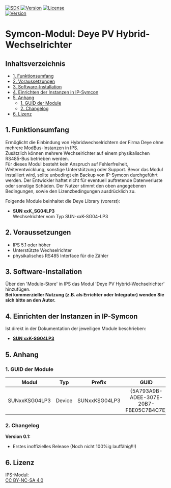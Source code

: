 [![SDK](https://img.shields.io/badge/Symcon-PHPModul-red.svg)](https://www.symcon.de/service/dokumentation/entwicklerbereich/sdk-tools/sdk-php/)
[![Version](https://img.shields.io/badge/Modul%20Version-1.00-blue.svg)](https://community.symcon.de/t/Module_deye_Hybridwechselrichter)
[![License](https://img.shields.io/badge/License-CC%20BY--NC--SA%204.0-green.svg)](https://creativecommons.org/licenses/by-nc-sa/4.0/)  
[![Version](https://img.shields.io/badge/Symcon%20Version-5.1%20%3E-green.svg)](https://www.symcon.de/service/dokumentation/installation/migrationen/v50-v51-q2-2019/)


# Symcon-Modul: Deye PV Hybrid-Wechselrichter <!-- omit in toc -->  

## Inhaltsverzeichnis <!-- omit in toc -->

- [1. Funktionsumfang](#1-funktionsumfang)
- [2. Voraussetzungen](#2-voraussetzungen)
- [3. Software-Installation](#3-software-installation)
- [4. Einrichten der Instanzen in IP-Symcon](#4-einrichten-der-instanzen-in-ip-symcon)
- [5. Anhang](#5-anhang)
  - [1. GUID der Module](#1-guid-der-module)
  - [2. Changelog](#2-changelog)
- [6. Lizenz](#6-lizenz)

## 1. Funktionsumfang

Ermöglicht die Einbindung von Hybridwechselrichtern der Firma Deye
ohne mehrere ModBus-Instanzen in IPS.  
Zusätzlich können mehrere Wechselrichter auf einem physikalischen RS485-Bus
betrieben werden.  
Für dieses Modul besteht kein Anspruch auf Fehlerfreiheit, Weiterentwicklung, sonstige Unterstützung oder Support.
Bevor das Modul installiert wird, sollte unbedingt ein Backup von IP-Symcon durchgeführt werden.
Der Entwickler haftet nicht für eventuell auftretende Datenverluste oder sonstige Schäden.
Der Nutzer stimmt den oben angegebenen Bedingungen, sowie den Lizenzbedingungen ausdrücklich zu.

Folgende Module beinhaltet die Deye Library (vorerst):

- __SUN xxK_SG04LP3__  
	Wechselrichter vom Typ SUN-xxK-SG04-LP3  


## 2. Voraussetzungen

 - IPS 5.1 oder höher  
 - Unterstützte Wechselrichter  
 - physikalisches RS485 Interface für die Zähler  

## 3. Software-Installation

  Über den 'Module-Store' in IPS das Modul 'Deye PV Hybrid-Wechselrichter' hinzufügen.  
   **Bei kommerzieller Nutzung (z.B. als Errichter oder Integrator) wenden Sie sich bitte an den Autor.**  
  

## 4. Einrichten der Instanzen in IP-Symcon

Ist direkt in der Dokumentation der jeweiligen Module beschrieben:  

- __[SUN xxK-SG04LP3](SUNxxKSG04LP3/README.md#4-einrichten-der-instanzen-in-ip-symcon)__

## 5. Anhang

###  1. GUID der Module

 
|     Modul      |  Typ   |    Prefix    |                  GUID                  |
| :------------: | :----: | :----------: | :------------------------------------: |
| SUNxxKSG04LP3| Device |  SUNxxKSG04LP3   | {5A793A9B-ADEE-307E-20B7-FBE05C7B4C7E} |


### 2. Changelog

__Version 0.1:__
 - Erstes inoffizielles Release (Noch nicht 100%ig lauffähig!!!) 


 

## 6. Lizenz

  IPS-Modul:  
  [CC BY-NC-SA 4.0](https://creativecommons.org/licenses/by-nc-sa/4.0/)  
 
